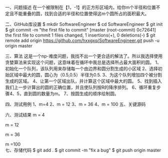 一、问题描述
在一个被限制在【1，-1】的正方形区域内，给你m个半径和位置不定且不能重叠的圆，找到合适的半径和位置使得这m个圆所占的面积最大。

二、GitHub库设置
$ mkdir SoftwareEngineer
$ cd SoftwareEngineer
$ git init
$ git commit -m "the first file to commit"
[master (root-commit) 0c72641] the first file to commit
1 files changed, 1 insertions(+), 0 deletions(-)
$ git remote add origin https://github.com/hxxgxq/SoftwareEngineer.git
 push -u origin master
 
三、算法
这是一个np-难度问题，我找不出一个更合适的解法了。所以我选择使用贪婪算法来实现这个问题，这意味着在循环中我总是选择所占最大面积的圆。
1、初始化一个队列，该队列用来存储每一个由边界和圆分割生成的小区域
2、选择初始区域中最大的圆，圆心为（0.5,0.5）半径为0.5.
3、为这个队列增加四个被分割生成的区域。
4、让第一个区域出队，并计算这个区域中最大的圆。
5、找到插入我们上一步计算出的圆的正确位置，并且使队列按R的降序排列。
6、循环重复步骤4、5，直到圆的数量为m。
7、按圆生成的顺序绘制圆。


四、测试用例
1、m=4
2、m = 12
3、m = 36
4、m = 100
五、关键源码

六、测试结果
m = 4  

m = 12  

m = 36  

m =100  
七、存储代码 
$ git add .
$ git commit -m "fix a bug"
$ git push origin master

